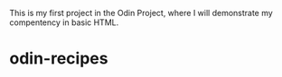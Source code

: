 This is my first project in the Odin Project, where I will demonstrate my compentency in basic HTML.
# odin-recipes